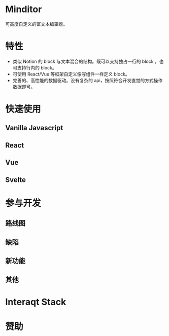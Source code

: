 # Minditor
 
可高度自定义的富文本编辑器。

# 特性

- 类似 Notion 的 block 与文本混合的结构。既可以支持独占一行的 block ，也可支持行内的 block。
- 可使用 React/Vue 等框架自定义像写组件一样定义 block。
- 完善的、高性能的数据驱动。没有复杂的 api，按照符合开发直觉的方式操作数据即可。

# 快速使用

## Vanilla Javascript

## React

## Vue

## Svelte

# 参与开发

## 路线图

## 缺陷

## 新功能

## 其他

# Interaqt Stack

# 赞助
